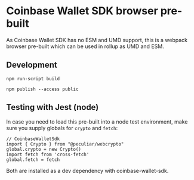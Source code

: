 # Coinbase Wallet SDK browser pre-built

As Coinbase Wallet SDK has no ESM and UMD support, this is a webpack browser pre-built which can be used in rollup as UMD and ESM.

## Development

```
npm run-script build
```

```
npm publish --access public
```

## Testing with Jest (node)

In case you need to load this pre-built into a node test environment, make sure you supply globals for `crypto` and `fetch`:

```
// CoinbaseWalletSdk
import { Crypto } from "@peculiar/webcrypto"
global.crypto = new Crypto()
import fetch from 'cross-fetch'
global.fetch = fetch
```

Both are installed as a dev dependency with coinbase-wallet-sdk. 
